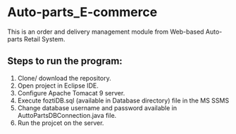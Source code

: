 # Auto-parts_E-commerce

This is an order and delivery management module from Web-based Auto-parts Retail System.

## Steps to run the program:
1. Clone/ download the repository.
2. Open project in Eclipse IDE.
3. Configure Apache Tomacat 9 server.
4. Execute foztiDB.sql (available in Database directory) file in the MS SSMS
5. Change database username and password available in AuttoPartsDBConnection.java file.
6. Run the projcet on the server.
